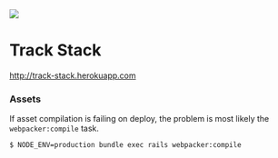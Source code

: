<img src="https://circleci.com/gh/track-stack/web.png?circle-token=:circle-token" />

# Track Stack

http://track-stack.herokuapp.com

### Assets

If asset compilation is failing on deploy, the problem is most likely the `webpacker:compile` task.

```bash
$ NODE_ENV=production bundle exec rails webpacker:compile
```
